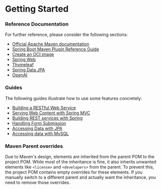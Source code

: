 # Getting Started

### Reference Documentation
For further reference, please consider the following sections:

* [Official Apache Maven documentation](https://maven.apache.org/guides/index.html)
* [Spring Boot Maven Plugin Reference Guide](https://docs.spring.io/spring-boot/3.5.6-SNAPSHOT/maven-plugin)
* [Create an OCI image](https://docs.spring.io/spring-boot/3.5.6-SNAPSHOT/maven-plugin/build-image.html)
* [Spring Web](https://docs.spring.io/spring-boot/3.5.6-SNAPSHOT/reference/web/servlet.html)
* [Thymeleaf](https://docs.spring.io/spring-boot/3.5.6-SNAPSHOT/reference/web/servlet.html#web.servlet.spring-mvc.template-engines)
* [Spring Data JPA](https://docs.spring.io/spring-boot/3.5.6-SNAPSHOT/reference/data/sql.html#data.sql.jpa-and-spring-data)
* [OpenAI](https://docs.spring.io/spring-ai/reference/api/chat/openai-chat.html)

### Guides
The following guides illustrate how to use some features concretely:

* [Building a RESTful Web Service](https://spring.io/guides/gs/rest-service/)
* [Serving Web Content with Spring MVC](https://spring.io/guides/gs/serving-web-content/)
* [Building REST services with Spring](https://spring.io/guides/tutorials/rest/)
* [Handling Form Submission](https://spring.io/guides/gs/handling-form-submission/)
* [Accessing Data with JPA](https://spring.io/guides/gs/accessing-data-jpa/)
* [Accessing data with MySQL](https://spring.io/guides/gs/accessing-data-mysql/)

### Maven Parent overrides

Due to Maven's design, elements are inherited from the parent POM to the project POM.
While most of the inheritance is fine, it also inherits unwanted elements like `<license>` and `<developers>` from the parent.
To prevent this, the project POM contains empty overrides for these elements.
If you manually switch to a different parent and actually want the inheritance, you need to remove those overrides.

